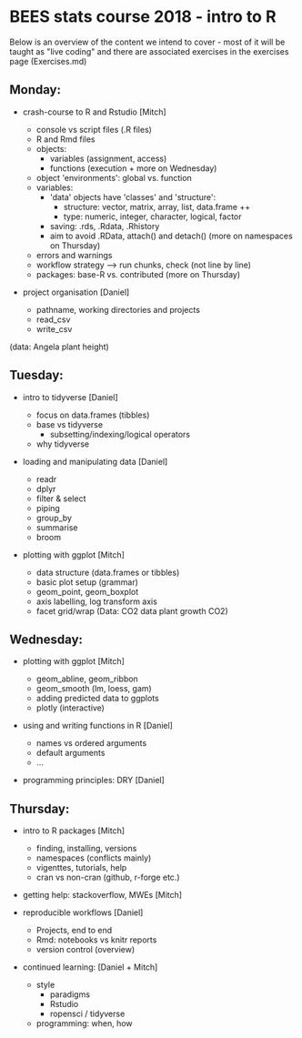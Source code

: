 # BEES stats course 2018 - intro to R
Below is an overview of the content we intend to cover - most of it will be taught as "live coding" and there are associated exercises in the exercises page (Exercises.md)

## Monday:

- crash-course to R and Rstudio [Mitch]
	- console vs script files (.R files)
	- R and Rmd files
	- objects:
		- variables (assignment, access)
		- functions (execution + more on Wednesday)
	- object 'environments': global vs. function
	- variables:
		- 'data' objects have 'classes' and 'structure':
			- structure: vector, matrix, array, list, data.frame ++ 
			- type: numeric, integer, character, logical, factor
		- saving: .rds, .Rdata, .Rhistory
		- aim to avoid .RData, attach() and detach() (more on namespaces on Thursday)
	- errors and warnings
	- workflow strategy --> run chunks, check (not line by line)
	- packages: base-R vs. contributed (more on Thursday)

- project organisation [Daniel]
	- pathname, working directories and projects 
	- read_csv
	- write_csv

(data: Angela plant height)

## Tuesday:

- intro to tidyverse [Daniel]
	- focus on data.frames (tibbles)
    - base vs tidyverse
    	- subsetting/indexing/logical operators
    - why tidyverse

- loading and manipulating data [Daniel]
	- readr
	- dplyr
	- filter & select
	- piping
	- group_by
	- summarise
	- broom

- plotting with ggplot  [Mitch]
   - data structure (data.frames or tibbles)
   - basic plot setup (grammar)
   - geom_point, geom_boxplot
   - axis labelling, log transform axis
   - facet grid/wrap (Data: CO2 data plant growth CO2)

## Wednesday:

- plotting with ggplot [Mitch]
  - geom_abline, geom_ribbon 
  - geom_smooth (lm, loess, gam)
  - adding predicted data to ggplots
  - plotly (interactive)

- using and writing functions in R [Daniel]
	- names vs ordered arguments
	- default arguments
	- ...

- programming principles: DRY	 [Daniel]

## Thursday:

- intro to R packages [Mitch]
	- finding, installing, versions
	- namespaces (conflicts mainly)
	- vigenttes, tutorials, help
	- cran vs non-cran (github, r-forge etc.)

- getting help: stackoverflow, MWEs [Mitch]

- reproducible workflows [Daniel]
	- Projects, end to end
	- Rmd: notebooks vs knitr reports
	- version control (overview)

- continued learning: [Daniel + Mitch]
	- style 
		- paradigms
		- Rstudio
		- ropensci / tidyverse
	- programming: when, how
